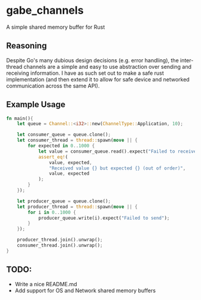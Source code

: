 # gabe_channels
A simple shared memory buffer for Rust

## Reasoning
Despite Go's many dubious design decisions (e.g. error handling), the inter-thread channels are a simple and easy to use
abstraction over sending and receiving information. I have as such set out to make a safe rust implementation (and then
extend it to allow for safe device and networked communication across the same API).

## Example Usage
```rust
fn main(){
    let queue = Channel::<i32>::new(ChannelType::Application, 10);

    let consumer_queue = queue.clone();
    let consumer_thread = thread::spawn(move || {
        for expected in 0..1000 {
            let value = consumer_queue.read().expect("Failed to receive");
            assert_eq!(
                value, expected,
                "Received value {} but expected {} (out of order)",
                value, expected
            );
        }
    });

    let producer_queue = queue.clone();
    let producer_thread = thread::spawn(move || {
        for i in 0..1000 {
            producer_queue.write(i).expect("Failed to send");
        }
    });

    producer_thread.join().unwrap();
    consumer_thread.join().unwrap();
}
```

## TODO:
- Write a nice README.md
- Add support for OS and Network shared memory buffers
